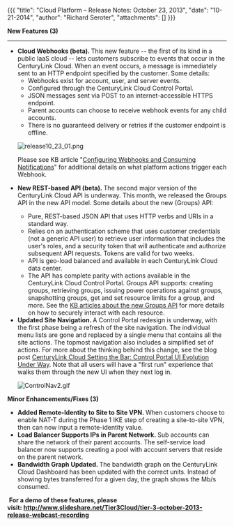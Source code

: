 {{{
  "title": "Cloud Platform – Release Notes: October 23, 2013",
  "date": "10-21-2014",
  "author": "Richard Seroter",
  "attachments": []
}}}

<p><strong>New Features (3)</strong>
</p>
<hr />
<ul>
  <li><strong>Cloud Webhooks (beta). </strong>This new feature -- the first of its kind in a public IaaS cloud -- lets customers subscribe to events that occur in the CenturyLink Cloud. When an event occurs, a message is immediately sent to an HTTP endpoint specified
    by the customer. Some details:
    <ul>
      <li>Webhooks exist for account, user, and server events.</li>
      <li>Configured through the CenturyLink Cloud Control Portal.</li>
      <li>JSON messages sent via POST to an internet-accessible HTTPS endpoint.</li>
      <li>Parent accounts can choose to receive webhook events for any child accounts.</li>
      <li>There is no guaranteed delivery or retries if the customer endpoint is offline.</li>
    </ul>
    <p><img src="https://t3n.zendesk.com/attachments/token/izfvcti9swrvqqz/?name=release10_23_01.png" alt="release10_23_01.png" />
    </p>
    <p>Please see KB article "<a href="https://t3n.zendesk.com/entries/22671399-Configuring-Webhooks-and-Consuming-Notifications">Configuring Webhooks and Consuming Notifications</a>" for additional details on what platform actions trigger each Webhook.</p>
  </li>
  <li><strong>New REST-based API (beta).&nbsp;</strong>The second major version of the CenturyLink Cloud API is underway. This month, we released the Groups API in the new API model. Some details about the new (Groups) API:</li>
  <ul>
    <li>Pure, REST-based JSON API that uses HTTP verbs and URIs in a standard way.</li>
    <li>Relies on an authentication scheme that uses customer credentials (not a generic API user) to retrieve user information that includes the user's roles, and a security token that will authenticate and authorize subsequent API requests. Tokens are valid
      for two weeks.</li>
    <li>API is geo-load balanced and available in each CenturyLink Cloud data center.</li>
    <li>The API has complete parity with actions available in the CenturyLink Cloud Control Portal. Groups API supports: creating groups, retrieving groups, issuing power operations against groups, snapshotting groups, get and set resource limits for a group, and more.
      See the <a href="https://t3n.zendesk.com/categories/20067994-API-v2-0">KB articles about the new Groups API</a> for more details on how to securely interact with each resource.</li>
  </ul>
  <li><strong>Updated Site Navigation. </strong>A Control Portal redesign is underway, with the first phase being a refresh of the site navigation. The individual menu lists are gone and replaced by a single menu that contains all the site actions. The topmost
    navigation also includes a simplified set of actions. For more about the thinking behind this change, see the blog post <a href="http://www.tier3.com/blog/full/tier-3-setting-the-bar-control-portal-ui-evolution-under-way">CenturyLink Cloud Setting the Bar: Control Portal UI Evolution Under Way</a>.&nbsp;Note
    that all users will have a "first run" experience that walks them through the new UI when they next log in.
    <p><img src="https://t3n.zendesk.com/attachments/token/y5o5oiqz2st90qw/?name=ControlNav2.gif" alt="ControlNav2.gif" />
    </p>
  </li>
</ul>
<p></p>
<p><strong>Minor Enhancements/Fixes (3)</strong>
</p>
<ul>
  <li><strong>Added Remote-Identity to Site to Site VPN.&nbsp;</strong>When customers choose to enable NAT-T during the Phase 1 IKE step of creating a site-to-site VPN, then can now input a remote-identity value.</li>
  <li><strong>Load Balancer Supports IPs in Parent Network.&nbsp;</strong>Sub accounts can share the network of their parent accounts. The self-service load balancer now supports creating a pool with account servers that reside on the parent network.</li>
  <li><strong>Bandwidth Graph Updated. </strong>The bandwidth graph on the CenturyLink Cloud Dashboard has been updated with the correct units. Instead of showing bytes transferred for a given day, the graph shows the Mb/s consumed.</li>
</ul>
<p>&nbsp;<strong>For a demo of these features, please visit:&nbsp;<a href="http://www.slideshare.net/Tier3Cloud/tier-3-october-2013-release-webcast-recording">http://www.slideshare.net/Tier3Cloud/tier-3-october-2013-release-webcast-recording</a></strong>
</p>
